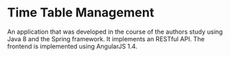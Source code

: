 # Time Table Management

An application that was developed in the course of the authors study using Java 8 and the Spring framework. It implements an RESTful API. The frontend is implemented using AngularJS 1.4.
